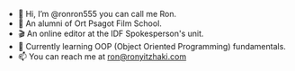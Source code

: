 - 👋 Hi, I’m @ronron555 you can call me Ron.
- 🎥 An alumni of Ort Psagot Film School.
- 🎬 An online editor at the IDF Spokesperson's unit.
- 🌱 Currently learning OOP (Object Oriented Programming) fundamentals.
- 📫 You can reach me at ron@ronyitzhaki.com

<!---
ronron555/ronron555 is a ✨ special ✨ repository because its `README.md` (this file) appears on your GitHub profile.
You can click the Preview link to take a look at your changes.
--->
